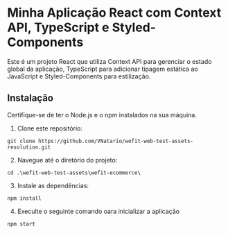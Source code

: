 # Minha Aplicação React com Context API, TypeScript e Styled-Components

Este é um projeto React que utiliza Context API para gerenciar o estado global da aplicação, TypeScript para adicionar tipagem estática ao JavaScript e Styled-Components para estilização.

## Instalação

Certifique-se de ter o Node.js e o npm instalados na sua máquina.

1. Clone este repositório:

```
git clone https://github.com/VNatario/wefit-web-test-assets-resolution.git
```

2. Navegue até o diretório do projeto:

```
cd .\wefit-web-test-assets\wefit-ecommerce\
```

3. Instale as dependências:

```
npm install
```

4. Execulte o seguinte comando oara inicializar a aplicação

```
npm start
```
